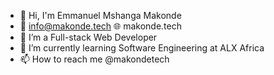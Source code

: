 
- 👋 Hi, I'm Emmanuel Mshanga Makonde
- 📧 info@makonde.tech 🌐 makonde.tech
- 👀 I’m a Full-stack Web Developer
- 🌱 I’m currently learning Software Engineering at ALX Africa
- 📫 How to reach me @makondetech
  

<!---
mshanga/mshanga is a ✨ special ✨ repository because its `README.md` (this file) appears on your GitHub profile.
You can click the Preview link to take a look at your changes.
--->
